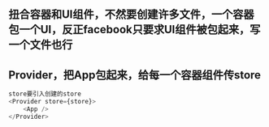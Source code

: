 ## 扭合容器和UI组件，不然要创建许多文件，一个容器包一个UI，反正facebook只要求UI组件被包起来，写一个文件也行
## Provider，把App包起来，给每一个容器组件传store
```js
store要引入创建的store
<Provider store={store}>
    <App />
</Provider>
```